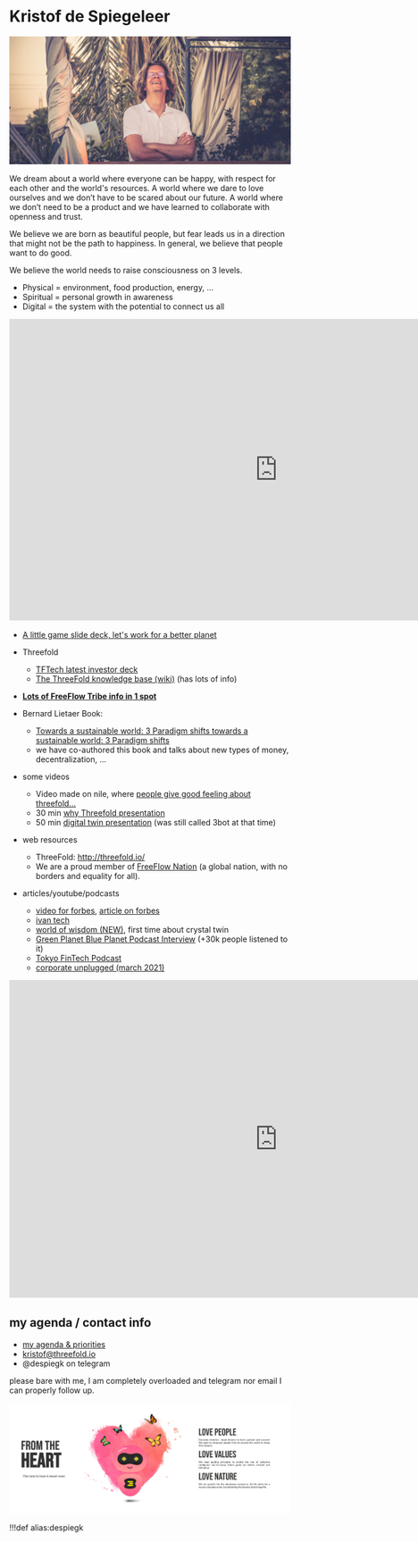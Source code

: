 # Kristof de Spiegeleer

![](img/kristof.jpg)

We dream about a world where everyone can be happy, with respect for each other and the world's resources. A world where we dare to love ourselves and we don’t have to be scared about our future. A world where we don’t need to be a product and we have learned to collaborate with openness and trust.

We believe we are born as beautiful people, but fear leads us in a direction that might not be the path to happiness. In general, we believe that people want to do good. 

We believe the world needs to raise consciousness on 3 levels. 

- Physical = environment, food production, energy, ...
- Spiritual = personal growth in awareness 
- Digital = the system with the potential to connect us all


<iframe src="https://player.vimeo.com/video/419955708" width="960" height="540" frameborder="0" allow="autoplay; fullscreen" allowfullscreen></iframe>

- [A little game slide deck, let's work for a better planet]()
- Threefold
    - [TFTech latest investor deck](https://threefold.docsend.com/view/m57233sxgt253avs)
    - [The ThreeFold knowledge base (wiki)](https://library.threefold.me/) (has lots of info)
- **[Lots of FreeFlow Tribe info in 1 spot](https://threefold.docsend.com/view/s/xsk6k7rvppbb5nqv)**


- Bernard Lietaer Book: 
    - [Towards a sustainable world: 3 Paradigm shifts towards a sustainable world: 3 Paradigm shifts](https://www.amazon.com/dp/3200065273/ref=cm_sw_su_dp)
    - we have co-authored this book and talks about new types of money, decentralization, ...
- some videos
    - Video made on nile, where [people give good feeling about threefold…](https://vimeo.com/398733827)
    - 30 min [why Threefold presentation](https://vimeo.com/398737507/815d6810aa)
    - 50 min [digital twin presentation](https://vimeo.com/398735475)  (was still called 3bot at that time)
- web resources
    - ThreeFold: http://threefold.io/
    - We are a proud member of [FreeFlow Nation](https://www.freeflownation.org/) (a global nation, with no borders and equality for all).
- articles/youtube/podcasts
    - [video for forbes](https://johnkoetsier.com/decentralizing-the-internet-with-mesh-and-blockchain-pipe-dream-or-possible/), [article on forbes](https://www.forbes.com/sites/johnkoetsier/2020/06/20/largest-distributed-peer-to-peer-grid-on-the-planet-laying-foundation-for-a-decentralized-internet/#27e270b56798)
    - [ivan tech](https://www.youtube.com/watch?v=BSZbF7eOp_s&t=987s)
    - [world of wisdom (NEW)](https://podcasts.google.com/feed/aHR0cDovL2ZlZWRzLnNvdW5kY2xvdWQuY29tL3VzZXJzL3NvdW5kY2xvdWQ6dXNlcnM6NDYyNzMzOTExL3NvdW5kcy5yc3M/episode/dGFnOnNvdW5kY2xvdWQsMjAxMDp0cmFja3MvODE5NjYwNzU3?ved=0CAcQ38oDahcKEwigm5bVy7LpAhUAAAAAHQAAAAAQBg), first time about crystal twin
    - [Green Planet Blue Planet Podcast Interview](https://podcasts.apple.com/us/podcast/ep-181-new-internet-that-empowers-equality-freedom/id1265643891?i=1000471122643&fbclid=IwAR3wzClqHuItRdopNIcXyH3wSUTXeftwOh1cVKtNAWTZSm9jlMKcnanM0V4) (+30k people listened to it)
    - [Tokyo FinTech Podcast](https://podcasts.apple.com/us/podcast/episode-38-kristof-de-spiegeleer-threefold-foundation/id1497776730?i=1000476125540)
    - [corporate unplugged (march 2021)](https://corporateunplugged.com/kristof-de-spiegeleer/)


<iframe src="https://docs.google.com/presentation/d/e/2PACX-1vTl6h1bwIiurjbvUlK5Agce0cijBuEu7meCPNDHLArfr5wAHbaOC0X6fUoyVJAncAzD4PLMsA55E9xc/embed?start=false&loop=false&delayms=3000" frameborder="0" width="960" height="569" allowfullscreen="true" mozallowfullscreen="true" webkitallowfullscreen="true"></iframe>

## my agenda / contact info

- [my agenda & priorities](kristof_agenda)
- kristof@threefold.io
- @despiegk on telegram

please bare with me, I am completely overloaded and telegram nor email I can properly follow up.


![](img/kristof_hearts.jpg)

!!!def alias:despiegk
